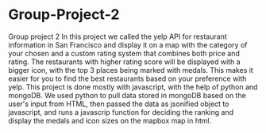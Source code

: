 # Group-Project-2
Group project 2
In this project we called the yelp API for restaurant information in San Francisco and display it on a map with the category of your chosen and a custom rating system that combines both price and rating. The restaurants with higher rating score will be displayed with a bigger icon, with the top 3 places being marked with medals. This makes it easier for you to find the best restaurants based on your preference with yelp.
This project is done mostly with javascript, with the help of python and mongoDB. We used python to pull data stored in mongoDB based on the user's input from HTML, then passed the data as jsonified object to javascript, and runs a javascrip function for deciding the ranking and display the medals and icon sizes on the mapbox map in html.
